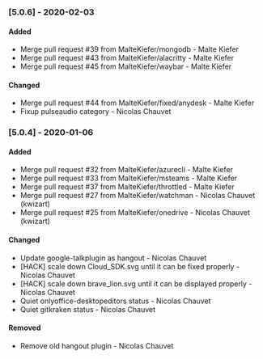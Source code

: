 
### [5.0.6] - 2020-02-03
#### Added
- Merge pull request #39 from MalteKiefer/mongodb - Malte Kiefer
- Merge pull request #43 from MalteKiefer/alacritty - Malte Kiefer
- Merge pull request #45 from MalteKiefer/waybar - Malte Kiefer

#### Changed
- Merge pull request #44 from MalteKiefer/fixed/anydesk - Malte Kiefer
- Fixup pulseaudio category - Nicolas Chauvet

### [5.0.4] - 2020-01-06
#### Added
- Merge pull request #32 from MalteKiefer/azurecli - Malte Kiefer
- Merge pull request #33 from MalteKiefer/msteams - Malte Kiefer
- Merge pull request #37 from MalteKiefer/throttled - Malte Kiefer
- Merge pull request #27 from MalteKiefer/watchman - Nicolas Chauvet (kwizart)
- Merge pull request #25 from MalteKiefer/onedrive - Nicolas Chauvet (kwizart)

#### Changed
- Update google-talkplugin as hangout - Nicolas Chauvet
- [HACK] scale down Cloud_SDK.svg until it can be fixed properly - Nicolas Chauvet
- [HACK] scale down brave_lion.svg until it can be displayed properly - Nicolas Chauvet
- Quiet onlyoffice-desktopeditors status - Nicolas Chauvet
- Quiet gitkraken status - Nicolas Chauvet

#### Removed
- Remove old hangout plugin - Nicolas Chauvet
